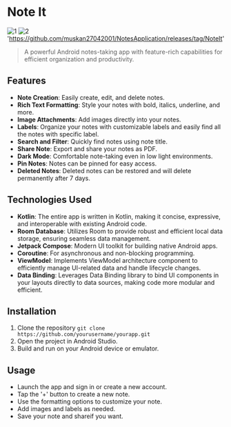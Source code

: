 # Note It
![1](https://github.com/muskan27042001/NotesApplication/assets/72308746/096cd98f-2ee6-46dd-b5ee-161d0425d00d)
![2](https://github.com/muskan27042001/NotesApplication/assets/72308746/346e6ad5-1cd5-4997-b89a-3bdc714bd7d0)
'https://github.com/muskan27042001/NotesApplication/releases/tag/NoteIt'
> A powerful Android notes-taking app with feature-rich capabilities for efficient organization and productivity.

## Features

- **Note Creation**: Easily create, edit, and delete notes.
- **Rich Text Formatting**: Style your notes with bold, italics, underline, and more.
- **Image Attachments**: Add images directly into your notes.
- **Labels**: Organize your notes with customizable labels and easily find all the notes with specific label.
- **Search and Filter**: Quickly find notes using note title.
- **Share Note**: Export and share your notes as PDF.
- **Dark Mode**: Comfortable note-taking even in low light environments.
- **Pin Notes**: Notes can be pinned for easy access.
- **Deleted Notes**: Deleted notes can be restored and will delete permanently after 7 days.

## Technologies Used

- **Kotlin**: The entire app is written in Kotlin, making it concise, expressive, and interoperable with existing Android code.
- **Room Database**: Utilizes Room to provide robust and efficient local data storage, ensuring seamless data management.
- **Jetpack Compose**: Modern UI toolkit for building native Android apps.
- **Coroutine**: For asynchronous and non-blocking programming.
- **ViewModel**: Implements ViewModel architecture component to efficiently manage UI-related data and handle lifecycle changes.
- **Data Binding**: Leverages Data Binding library to bind UI components in your layouts directly to data sources, making code more modular and efficient.

## Installation

1. Clone the repository `git clone https://github.com/yourusername/yourapp.git`
2. Open the project in Android Studio.
3. Build and run on your Android device or emulator.

## Usage

- Launch the app and sign in or create a new account.
- Tap the '+' button to create a new note.
- Use the formatting options to customize your note.
- Add images and labels as needed.
- Save your note and shareif you want.


